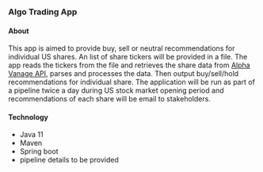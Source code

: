 ### Algo Trading App
#### About
This app is aimed to provide buy, sell or neutral recommendations for individual
US shares. An list of share tickers
will be provided in a file. The app reads the tickers from the file and retrieves the
share data
from [Alpha Vanage API](https://rapidapi.com/alphavantage/api/alpha-vantage/),
parses and processes the data. Then
output buy/sell/hold recommendations for individual share.
The application will be run as part of a pipeline twice a day during US stock
market opening period and recommendations
of each share will be email to stakeholders.
#### Technology
* Java 11
* Maven
* Spring boot
* pipeline details to be provided